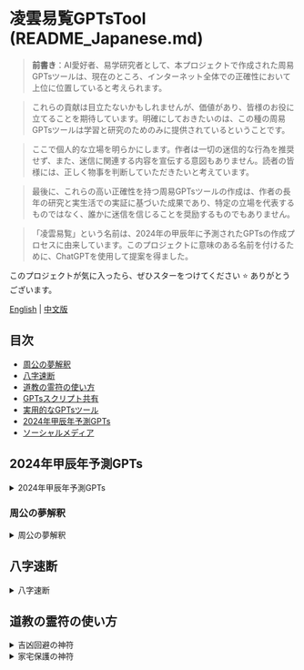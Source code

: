 # 凌雲易覧GPTsTool (README_Japanese.md)

> **前書き**：AI愛好者、易学研究者として、本プロジェクトで作成された周易GPTsツールは、現在のところ、インターネット全体での正確性において上位に位置していると考えられます。

> これらの貢献は目立たないかもしれませんが、価値があり、皆様のお役に立てることを期待しています。明確にしておきたいのは、この種の周易GPTsツールは学習と研究のためのみに提供されているということです。

> ここで個人的な立場を明らかにします。作者は一切の迷信的な行為を推奨せず、また、迷信に関連する内容を宣伝する意図もありません。読者の皆様には、正しく物事を判断していただきたいと考えています。

> 最後に、これらの高い正確性を持つ周易GPTsツールの作成は、作者の長年の研究と実生活での実証に基づいた成果であり、特定の立場を代表するものではなく、誰かに迷信を信じることを奨励するものでもありません。

> 「凌雲易覧」という名前は、2024年の甲辰年に予測されたGPTsの作成プロセスに由来しています。このプロジェクトに意味のある名前を付けるために、ChatGPTを使用して提案を得ました。

このプロジェクトが気に入ったら、ぜひスターをつけてください ⭐ ありがとうございます。

[English](../README_English.md) | [中文版](./README.md)

## 目次
- [周公の夢解釈](#周公の夢解釈)
- [八字速断](#八字速断)
- [道教の霊符の使い方](#道教の霊符の使い方)
- [GPTsスクリプト共有](#gptsスクリプト共有)
- [実用的なGPTsツール](#実用的なgptsツール)
- [2024年甲辰年予測GPTs](#2024年甲辰年予測gpts)
- [ソーシャルメディア](#ソーシャルメディア)

## 2024年甲辰年予測GPTs
<details>
<summary>2024年甲辰年予測GPTs</summary>

#### [2024年甲辰年予測GPTs](https://chatgpt.com/g/g-mp3gLcbXr-xiao-liu-ren-ling-yun-yi-lan)

##### 更新履歴

- 2024-02-20

  2024甲辰年予測GPTsツールの作成

- 2024-02-22

  2024甲辰年の月次予測を追加

- 2024-02-27

  2024甲辰年の月次気候変動予測を追加

- 2024-02-28

  2024甲辰年の月次五行喜用を追加

- 2024-02-29

  2024甲辰年の月次干支関係を追加

- 2024-10-1

  2024甲辰年予測GPTsツールを閉鎖

</details>

### 周公の夢解釈
<details>
<summary>周公の夢解釈</summary>

> 中国には「役人は刑罰を問う、富豪は災難を問う、庶民は財運を問う」ということわざがあります。

> 富豪でも貧乏でも、高官でも庶民でも、七災八難を避けることはできません。

> 夢は睡眠中の心理的な活動であり、神の啓示でもなく、魂が体から離れて行う他人事でもありません。したがって、夢を科学的に解析することによってのみ、夢と現実生活との関連性を明らかにすることができます。

#### [周公の夢解釈GPTs](https://chatgpt.com/g/g-AYIr58KIj-zhou-gong-jie-meng-ling-yun-yi-lan)

<div align="center">
  <a href="https://github.com/Chiliovo/Lingyun-Yilan/blob/main/Zhou%20Gong's%20Dream%20Interpretation/Demo.mp4?raw=true" download="ZhouGong-Dream-Interpretation.mp4">
    <img src="https://github.com/Chiliovo/Lingyun-Yilan/blob/main/Zhou%20Gong's%20Dream%20Interpretation/Demo.gif?raw=true" alt="最も正確な周公の夢解釈AI GPTs" style="width:80%; border-radius:10px; transition: transform .2s;" onmouseover="this.style.transform='scale(1.05)'" onmouseout="this.style.transform='scale(1)'">
  </a>
  <p><em>ビデオ解釈を今すぐ体験</em></p>
</div>

##### 更新履歴

- 2024-08-15

  周公の夢解釈GPTsツールの作成

- 2024-08-16

  人物の夢解釈を追加

  男女の恋愛の夢解釈を追加

  結婚生活の夢解釈を追加

  社交活動の夢解釈を追加

  ビジネス活動の夢解釈を追加

  日常行動の夢解釈を追加

  生活の細部の夢解釈を追加

  色と味の夢解釈を追加

  心理的活動の夢解釈を追加

  宗教神話の夢解釈を追加

  法的活動の夢解釈を追加

  軍事活動の夢解釈を追加

  植物の夢解釈を追加

  恐怖事件の夢解釈を追加

  気象現象の夢解釈を追加

  鉱業と山水の夢解釈を追加

  自然の火光の夢解釈を追加

  空中の鳥類の夢解釈を追加

  空中の昆虫の夢解釈を追加

  水中生物の夢解釈を追加

  陸上動物の夢解釈を追加

  交通道路の夢解釈を追加

- 2024-08-17

  家屋と住居の夢解釈を追加

  建築装飾の夢解釈を追加

  家具用品の夢解釈を追加

- 2024-08-18

  既知の問題を修正

- 2024-10-2

  既知の問題を修正

</details>

## 八字速断
<details>
<summary>八字速断</summary>

> この世界には、絶対的な意味での善人や悪人は存在せず、自己のエネルギーを増強できる人と消耗させる人だけがいます。

> 人の行動パターンは四柱八字モデルで表すことができます。つまり、特定の時間、空間、人物、行動が共に作用して最終的な結果を決定します。

> 個人が生まれたその瞬間、天地の磁場エネルギーが体内に注入され、それがある程度その人の人生の軌跡を決定します。これがいわゆる「運命」というものです。

#### [八字速断GPTs](https://chatgpt.com/g/g-80MQmH27m-ba-zi-su-duan-ling-yun-yi-lan)

<div align="center">
  <a href="https://github.com/Chiliovo/Lingyun-Yilan/blob/main/AI%20fortune-telling/freecompress-AI%20fortune-telling.mp4?raw=true" download="AI-fortune-telling.mp4">
    <img src="https://github.com/Chiliovo/Lingyun-Yilan/blob/main/AI%20fortune-telling/AI%20fortune-telling.gif?raw=true" alt="八字速断デモビデオ" style="width:80%; border-radius:10px;">
  </a>
  <p><em>ビデオ解釈を今すぐ体験</em></p>
</div>

##### 更新履歴

- 2024-10-1

  八字速断GPTsツールの作成

- 2024-10-3

  配列の問題を修正

- 2024-10-5

  バージョン1.6に更新

- 2024-10-6

  配列の問題を調整（推奨：配列画像または八字四柱を直接アップロードしてください。例：壬寅年、壬寅月、壬寅日、壬寅時、男性）

</details>

## 道教の霊符の使い方

<details>
<summary>吉凶回避の神符</summary>

**[伝送中](https://github.com/Chiliovo)**

</details>

<details>
<summary>家宅保護の神符</summary>

**[伝送中](https://github.com/Chiliovo)**
